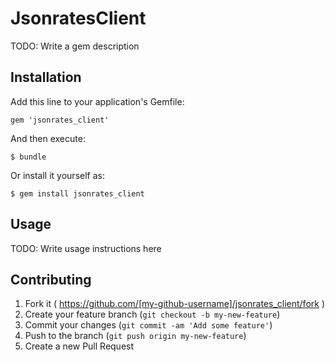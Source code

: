 # JsonratesClient

TODO: Write a gem description

## Installation

Add this line to your application's Gemfile:

    gem 'jsonrates_client'

And then execute:

    $ bundle

Or install it yourself as:

    $ gem install jsonrates_client

## Usage

TODO: Write usage instructions here

## Contributing

1. Fork it ( https://github.com/[my-github-username]/jsonrates_client/fork )
2. Create your feature branch (`git checkout -b my-new-feature`)
3. Commit your changes (`git commit -am 'Add some feature'`)
4. Push to the branch (`git push origin my-new-feature`)
5. Create a new Pull Request
